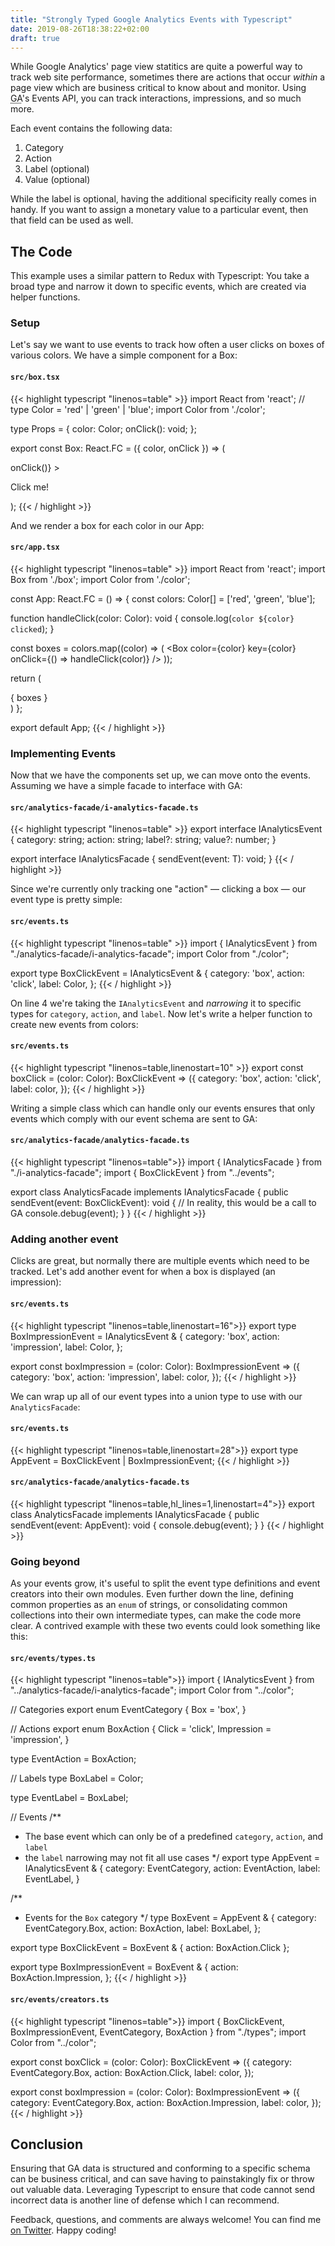 ```yaml
---
title: "Strongly Typed Google Analytics Events with Typescript"
date: 2019-08-26T18:38:22+02:00
draft: true
---
```


While Google Analytics' page view statitics are quite a powerful way to track web site performance, sometimes there are actions that occur *within* a page view which are business critical to know about and monitor. Using <abbr title="Google Analytics">GA</abbr>'s Events API, you can track interactions, impressions, and so much more.

Each event contains the following data:

1. Category
2. Action
3. Label (optional)
4. Value (optional)

While the label is optional, having the additional specificity really comes in handy. If you want to assign a monetary value to a particular event, then that field can be used as well.

## The Code

This example uses a similar pattern to Redux with Typescript: You take a broad type and narrow it down to specific events, which are created via helper functions.

### Setup

Let's say we want to use events to track how often a user clicks on boxes of various colors. We have a simple component for a Box:

#### `src/box.tsx`
{{< highlight typescript "linenos=table" >}}
import React from 'react';
// type Color = 'red' | 'green' | 'blue';
import Color from './color';

type Props = {
  color: Color;
  onClick(): void;
};

export const Box: React.FC<Props> = ({ color, onClick }) => (
  <div style={{
    backgroundColor: color,
    height: '10rem',
    width: '30vw',
    margin: '8px',
    display: 'inline-block',
    color: 'white',
    textAlign: 'center',
  }}
  onClick={() => onClick()}
  >
    <p style={{
      verticalAlign: 'middle',
    }}>
      Click me!
    </p>
  </div>
);
{{< / highlight >}}

And we render a box for each color in our App:

#### `src/app.tsx`
{{< highlight typescript "linenos=table" >}}
import React from 'react';
import Box from './box';
import Color from './color';

const App: React.FC = () => {
  const colors: Color[] = ['red', 'green', 'blue'];

  function handleClick(color: Color): void {
    console.log(`color ${color} clicked`);
  }

  const boxes = colors.map((color) => (
    <Box color={color}
         key={color}
         onClick={() => handleClick(color)}
    />
  ));

  return (
    <div>
      { boxes }
    </div>
  )
};

export default App;
{{< / highlight >}}

### Implementing Events

Now that we have the components set up, we can move onto the events. Assuming we have a simple facade to interface with GA:

#### `src/analytics-facade/i-analytics-facade.ts`
{{< highlight typescript "linenos=table" >}}
export interface IAnalyticsEvent {
  category: string;
  action: string;
  label?: string;
  value?: number;
}

export interface IAnalyticsFacade<T extends IAnalyticsEvent> {
  sendEvent(event: T): void;
}
{{< / highlight >}}

Since we're currently only tracking one "action" &mdash; clicking a box &mdash; our event type is pretty simple:

#### `src/events.ts`
{{< highlight typescript "linenos=table" >}}
import { IAnalyticsEvent } from "./analytics-facade/i-analytics-facade";
import Color from "./color";

export type BoxClickEvent = IAnalyticsEvent & {
  category: 'box',
  action: 'click',
  label: Color,
};
{{< / highlight >}}

On line 4 we're taking the `IAnalyticsEvent` and *narrowing* it to specific types for `category`, `action`, and `label`. Now let's write a helper function to create new events from colors:

#### `src/events.ts`
{{< highlight typescript "linenos=table,linenostart=10" >}}
export const boxClick = (color: Color): BoxClickEvent => ({
  category: 'box',
  action: 'click',
  label: color,
});
{{< / highlight >}}

Writing a simple class which can handle only our events ensures that only events which comply with our event schema are sent to GA:

#### `src/analytics-facade/analytics-facade.ts`
{{< highlight typescript "linenos=table">}}
import { IAnalyticsFacade } from "./i-analytics-facade";
import { BoxClickEvent } from "../events";

export class AnalyticsFacade implements IAnalyticsFacade<BoxClickEvent> {
  public sendEvent(event: BoxClickEvent): void {
    // In reality, this would be a call to GA
    console.debug(event);
  }
}
{{< / highlight >}}

### Adding another event

Clicks are great, but normally there are multiple events which need to be tracked. Let's add another event for when a box is displayed (an impression):

#### `src/events.ts`
{{< highlight typescript "linenos=table,linenostart=16">}}
export type BoxImpressionEvent = IAnalyticsEvent & {
  category: 'box',
  action: 'impression',
  label: Color,
};

export const boxImpression = (color: Color): BoxImpressionEvent => ({
  category: 'box',
  action: 'impression',
  label: color,
});
{{< / highlight >}}

We can wrap up all of our event types into a union type to use with our `AnalyticsFacade`:

#### `src/events.ts`
{{< highlight typescript "linenos=table,linenostart=28">}}
export type AppEvent = BoxClickEvent | BoxImpressionEvent;
{{< / highlight >}}

#### `src/analytics-facade/analytics-facade.ts`
{{< highlight typescript "linenos=table,hl_lines=1,linenostart=4">}}
export class AnalyticsFacade implements IAnalyticsFacade<AppEvent> {
  public sendEvent(event: AppEvent): void {
    console.debug(event);
  }
}
{{< / highlight >}}

### Going beyond

As your events grow, it's useful to split the event type definitions and event creators into their own modules. Even further down the line, defining common properties as an `enum` of strings, or consolidating common collections into their own intermediate types, can make the code more clear. A contrived example with these two events could look something like this:

#### `src/events/types.ts`
{{< highlight typescript "linenos=table">}}
import { IAnalyticsEvent } from "../analytics-facade/i-analytics-facade";
import Color from "../color";

// Categories
export enum EventCategory {
  Box = 'box',
}

// Actions
export enum BoxAction {
  Click = 'click',
  Impression = 'impression',
}

type EventAction = BoxAction;

// Labels
type BoxLabel = Color;

type EventLabel = BoxLabel;

// Events
/**
 * The base event which can only be of a predefined `category`, `action`, and `label`
 * the `label` narrowing may not fit all use cases
 */
export type AppEvent = IAnalyticsEvent & {
  category: EventCategory,
  action: EventAction,
  label: EventLabel,
}

/**
 * Events for the `Box` category
 */
type BoxEvent = AppEvent & {
  category: EventCategory.Box,
  action: BoxAction,
  label: BoxLabel,
};

export type BoxClickEvent = BoxEvent & {
  action: BoxAction.Click
};

export type BoxImpressionEvent = BoxEvent & {
  action: BoxAction.Impression,
};
{{< / highlight >}}

#### `src/events/creators.ts`
{{< highlight typescript "linenos=table">}}
import { BoxClickEvent, BoxImpressionEvent, EventCategory, BoxAction } from "./types";
import Color from "../color";

export const boxClick = (color: Color): BoxClickEvent => ({
  category: EventCategory.Box,
  action: BoxAction.Click,
  label: color,
});

export const boxImpression = (color: Color): BoxImpressionEvent => ({
  category: EventCategory.Box,
  action: BoxAction.Impression,
  label: color,
});
{{< / highlight >}}

## Conclusion

Ensuring that GA data is structured and conforming to a specific schema can be business critical, and can save having to painstakingly fix or throw out valuable data. Leveraging Typescript to ensure that code cannot send incorrect data is another line of defense which I can recommend.

Feedback, questions, and comments are always welcome! You can find me [on Twitter](https://twitter.com/kellenfu). Happy coding!
